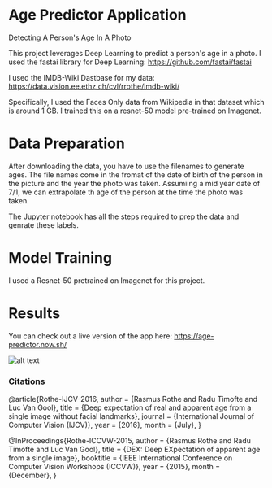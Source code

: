 # Age Predictor Application
Detecting A Person's Age In A Photo 

This project leverages Deep Learning to predict a person's age in a photo. I used the fastai library for Deep Learning: https://github.com/fastai/fastai

I used the IMDB-Wiki Dastbase for my data: https://data.vision.ee.ethz.ch/cvl/rrothe/imdb-wiki/

Specifically, I used the Faces Only data from Wikipedia in that dataset which is around 1 GB. I trained this on a resnet-50 model pre-trained on Imagenet.

# Data Preparation

After downloading the data, you have to use the filenames to generate ages. The file names come in the fromat of the date of birth of the person in the picture and the year the photo was taken. Assumiing a mid year date of 7/1, we can extrapolate th age of the person at the time the photo was taken.

The Jupyter notebook has all the steps required to prep the data and genrate these labels.

# Model Training

I used a Resnet-50 pretrained on Imagenet for this project.

# Results

You can check out a live version of the app here: https://age-predictor.now.sh/

![alt text](https://github.com/btahir/age-detector/blob/master/example-photo.jpg)


### Citations

@article{Rothe-IJCV-2016,
  author = {Rasmus Rothe and Radu Timofte and Luc Van Gool},
  title = {Deep expectation of real and apparent age from a single image without facial landmarks},
  journal = {International Journal of Computer Vision (IJCV)},
  year = {2016},
  month = {July},
}

@InProceedings{Rothe-ICCVW-2015,
  author = {Rasmus Rothe and Radu Timofte and Luc Van Gool},
  title = {DEX: Deep EXpectation of apparent age from a single image},
  booktitle = {IEEE International Conference on Computer Vision Workshops (ICCVW)},
  year = {2015},
  month = {December},
}





